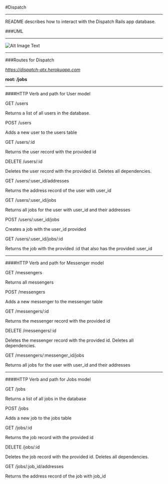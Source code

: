 #Dispatch

***

README describes how to interact with the Dispatch Rails app database.

###UML

***

![Alt Image Text](/users/Britton/Downloads/dispatchdiagram.jpg "Optional Title")

***

###Routes for Dispatch

_https://dispatch-atx.herokuapp.com_

**root: 		/jobs**
***

####HTTP Verb and path for User model

GET		/users

Returns a list of all users in the database.

POST		/users

Adds a new user to the users table

GET 		/users/:id

Returns the user record with the provided id

DELETE 	/users/:id

Deletes the user record with the provided id. Deletes all dependencies.

GET 		/users/:user_id/addresses

Returns the address record of the user with user_id

GET		/users/:user_id/jobs

Returns all jobs for the user with user_id and their addresses

POST 	/users/:user_id/jobs

Creates a job with the user_id provided

GET 		/users/:user_id/jobs/:id

Returns the job with the provided :id that also has the provided :user_id

***

####HTTP Verb and path for Messenger model

GET		/messengers

Returns all messengers

POST 	/messengers

Adds a new messenger to the messenger table

GET 		/messengers/:id

Returns the messenger record with the provided id

DELETE	/messengers/:id

Deletes the messenger record with the provided id. Deletes all dependencies.

GET 		/messengers/:messenger_id/jobs

Returns all jobs for the user with user_id and their addresses

***

####HTTP Verb and path for Jobs model

GET		/jobs

Returns a list of all jobs in the database

POST		/jobs

Adds a new job to the jobs table

GET 		/jobs/:id

Returns the job record with the provided id

DELETE	/jobs/:id

Deletes the job record with the provided id. Deletes all dependencies.

GET		/jobs/:job_id/addresses

Returns the address record of the job with job_id